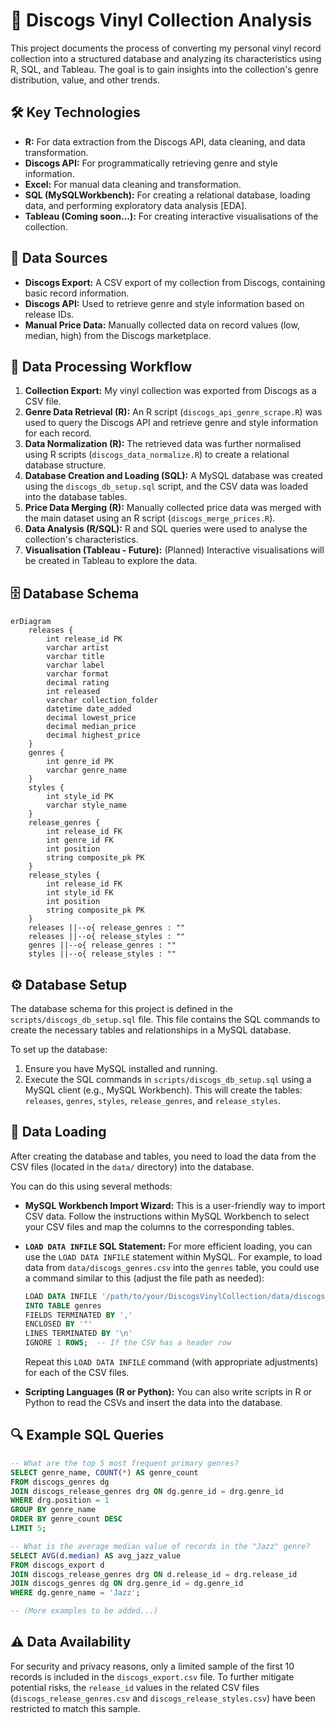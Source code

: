 # 🎵 Discogs Vinyl Collection Analysis

This project documents the process of converting my personal vinyl record collection into a structured database and analyzing its characteristics using R, SQL, and Tableau. The goal is to gain insights into the collection's genre distribution, value, and other trends.

## 🛠️ Key Technologies

* **R:** For data extraction from the Discogs API, data cleaning, and data transformation.
* **Discogs API:** For programmatically retrieving genre and style information.
* **Excel:** For manual data cleaning and transformation.
* **SQL (MySQLWorkbench):** For creating a relational database, loading data, and performing exploratory data analysis [EDA].
* **Tableau (Coming soon...):** For creating interactive visualisations of the collection.

## 💾 Data Sources

* **Discogs Export:** A CSV export of my collection from Discogs, containing basic record information.
* **Discogs API:** Used to retrieve genre and style information based on release IDs.
* **Manual Price Data:** Manually collected data on record values (low, median, high) from the Discogs marketplace.

## 🔄 Data Processing Workflow

1.  **Collection Export:** My vinyl collection was exported from Discogs as a CSV file.
2.  **Genre Data Retrieval (R):** An R script (`discogs_api_genre_scrape.R`) was used to query the Discogs API and retrieve genre and style information for each record.
3.  **Data Normalization (R):** The retrieved data was further normalised using R scripts (`discogs_data_normalize.R`) to create a relational database structure.
4.  **Database Creation and Loading (SQL):** A MySQL database was created using the `discogs_db_setup.sql` script, and the CSV data was loaded into the database tables.
5.  **Price Data Merging (R):** Manually collected price data was merged with the main dataset using an R script (`discogs_merge_prices.R`).
6.  **Data Analysis (R/SQL):** R and SQL queries were used to analyse the collection's characteristics.
7.  **Visualisation (Tableau - Future):** (Planned) Interactive visualisations will be created in Tableau to explore the data.

## 🗄️ Database Schema

```mermaid
erDiagram
    releases {
        int release_id PK
        varchar artist
        varchar title
        varchar label
        varchar format
        decimal rating
        int released
        varchar collection_folder
        datetime date_added
        decimal lowest_price
        decimal median_price
        decimal highest_price
    }
    genres {
        int genre_id PK
        varchar genre_name
    }
    styles {
        int style_id PK
        varchar style_name
    }
    release_genres {
        int release_id FK
        int genre_id FK
        int position
        string composite_pk PK
    }
    release_styles {
        int release_id FK
        int style_id FK
        int position
        string composite_pk PK
    }
    releases ||--o{ release_genres : ""
    releases ||--o{ release_styles : ""
    genres ||--o{ release_genres : ""
    styles ||--o{ release_styles : ""
```


## ⚙️ Database Setup

The database schema for this project is defined in the `scripts/discogs_db_setup.sql` file. This file contains the SQL commands to create the necessary tables and relationships in a MySQL database.

To set up the database:

1.  Ensure you have MySQL installed and running.
2.  Execute the SQL commands in `scripts/discogs_db_setup.sql` using a MySQL client (e.g., MySQL Workbench). This will create the tables: `releases`, `genres`, `styles`, `release_genres`, and `release_styles`.

## 💾 Data Loading

After creating the database and tables, you need to load the data from the CSV files (located in the `data/` directory) into the database.

You can do this using several methods:

* **MySQL Workbench Import Wizard:** This is a user-friendly way to import CSV data. Follow the instructions within MySQL Workbench to select your CSV files and map the columns to the corresponding tables.
* **`LOAD DATA INFILE` SQL Statement:** For more efficient loading, you can use the `LOAD DATA INFILE` statement within MySQL. For example, to load data from `data/discogs_genres.csv` into the `genres` table, you could use a command similar to this (adjust the file path as needed):

    ```sql
    LOAD DATA INFILE '/path/to/your/DiscogsVinylCollection/data/discogs_genres.csv'
    INTO TABLE genres
    FIELDS TERMINATED BY ','
    ENCLOSED BY '"'
    LINES TERMINATED BY '\n'
    IGNORE 1 ROWS;  -- If the CSV has a header row
    ```

    Repeat this `LOAD DATA INFILE` command (with appropriate adjustments) for each of the CSV files.

* **Scripting Languages (R or Python):** You can also write scripts in R or Python to read the CSVs and insert the data into the database.

## 🔍 Example SQL Queries

```sql
-- What are the top 5 most frequent primary genres?
SELECT genre_name, COUNT(*) AS genre_count
FROM discogs_genres dg
JOIN discogs_release_genres drg ON dg.genre_id = drg.genre_id
WHERE drg.position = 1
GROUP BY genre_name
ORDER BY genre_count DESC
LIMIT 5;

-- What is the average median value of records in the "Jazz" genre?
SELECT AVG(d.median) AS avg_jazz_value
FROM discogs_export d
JOIN discogs_release_genres drg ON d.release_id = drg.release_id
JOIN discogs_genres dg ON drg.genre_id = dg.genre_id
WHERE dg.genre_name = 'Jazz';

-- (More examples to be added...)
```
## ⚠️ Data Availability

For security and privacy reasons, only a limited sample of the first 10 records is included in the `discogs_export.csv` file. To further mitigate potential risks, the `release_id` values in the related CSV files (`discogs_release_genres.csv` and `discogs_release_styles.csv`) have been restricted to match this sample.
